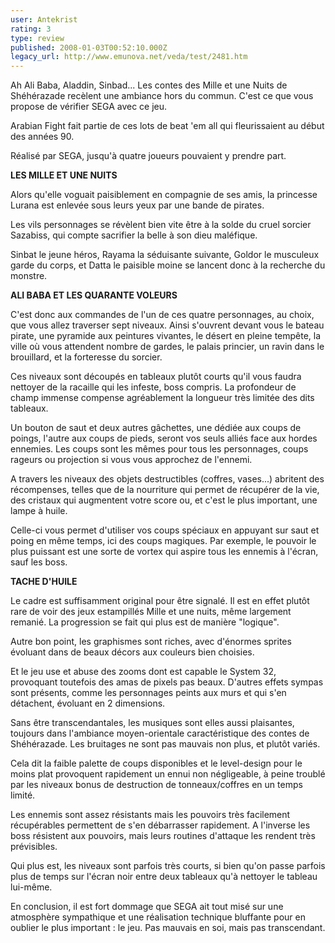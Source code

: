 ```yaml
---
user: Antekrist
rating: 3
type: review
published: 2008-01-03T00:52:10.000Z
legacy_url: http://www.emunova.net/veda/test/2481.htm
---
```

Ah Ali Baba, Aladdin, Sinbad... Les contes des Mille et une Nuits de Shéhérazade recèlent une ambiance hors du commun. C'est ce que vous propose de vérifier SEGA avec ce jeu.  

Arabian Fight fait partie de ces lots de beat 'em all qui fleurissaient au début des années 90\.  

Réalisé par SEGA, jusqu'à quatre joueurs pouvaient y prendre part.  

  

**LES MILLE ET UNE NUITS**  

Alors qu'elle voguait paisiblement en compagnie de ses amis, la princesse Lurana est enlevée sous leurs yeux par une bande de pirates.  

Les vils personnages se révèlent bien vite être à la solde du cruel sorcier Sazabiss, qui compte sacrifier la belle à son dieu maléfique.  

Sinbat le jeune héros, Rayama la séduisante suivante, Goldor le musculeux garde du corps, et Datta le paisible moine se lancent donc à la recherche du monstre.  

  

**ALI BABA ET LES QUARANTE VOLEURS**  

C'est donc aux commandes de l'un de ces quatre personnages, au choix, que vous allez traverser sept niveaux. Ainsi s'ouvrent devant vous le bateau pirate, une pyramide aux peintures vivantes, le désert en pleine tempête, la ville où vous attendent nombre de gardes, le palais princier, un ravin dans le brouillard, et la forteresse du sorcier.  

Ces niveaux sont découpés en tableaux plutôt courts qu'il vous faudra nettoyer de la racaille qui les infeste, boss compris. La profondeur de champ immense compense agréablement la longueur très limitée des dits tableaux.  

Un bouton de saut et deux autres gâchettes, une dédiée aux coups de poings, l'autre aux coups de pieds, seront vos seuls alliés face aux hordes ennemies. Les coups sont les mêmes pour tous les personnages, coups rageurs ou projection si vous vous approchez de l'ennemi.  

A travers les niveaux des objets destructibles (coffres, vases...) abritent des récompenses, telles que de la nourriture qui permet de récupérer de la vie, des cristaux qui augmentent votre score ou, et c'est le plus important, une lampe à huile.  

Celle-ci vous permet d'utiliser vos coups spéciaux en appuyant sur saut et poing en même temps, ici des coups magiques. Par exemple, le pouvoir le plus puissant est une sorte de vortex qui aspire tous les ennemis à l'écran, sauf les boss.  

  

**TACHE D'HUILE**  

Le cadre est suffisamment original pour être signalé. Il est en effet plutôt rare de voir des jeux estampillés Mille et une nuits, même largement remanié. La progression se fait qui plus est de manière "logique".  

Autre bon point, les graphismes sont riches, avec d'énormes sprites évoluant dans de beaux décors aux couleurs bien choisies.  

Et le jeu use et abuse des zooms dont est capable le System 32, provoquant toutefois des amas de pixels pas beaux. D'autres effets sympas sont présents, comme les personnages peints aux murs et qui s'en détachent, évoluant en 2 dimensions.   

Sans être transcendantales, les musiques sont elles aussi plaisantes, toujours dans l'ambiance moyen-orientale caractéristique des contes de Shéhérazade. Les bruitages ne sont pas mauvais non plus, et plutôt variés.  

Cela dit la faible palette de coups disponibles et le level-design pour le moins plat provoquent rapidement un ennui non négligeable, à peine troublé par les niveaux bonus de destruction de tonneaux/coffres en un temps limité.   

Les ennemis sont assez résistants mais les pouvoirs très facilement récupérables permettent de s'en débarrasser rapidement. A l'inverse les boss résistent aux pouvoirs, mais leurs routines d'attaque les rendent très prévisibles.  

Qui plus est, les niveaux sont parfois très courts, si bien qu'on passe parfois plus de temps sur l'écran noir entre deux tableaux qu'à nettoyer le tableau lui-même.  

  

En conclusion, il est fort dommage que SEGA ait tout misé sur une atmosphère sympathique et une réalisation technique bluffante pour en oublier le plus important : le jeu. Pas mauvais en soi, mais pas transcendant.